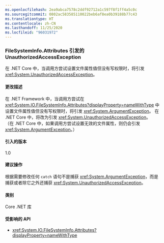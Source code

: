 ```yaml
---
ms.openlocfilehash: 2ea9abca7578c2ddf92712a1c597f8f1ff4a5c0c
ms.sourcegitcommit: 0802ac583585110022beb6af8ea0b39188b77c43
ms.translationtype: HT
ms.contentlocale: zh-CN
ms.lasthandoff: 11/25/2020
ms.locfileid: "96031972"
---
```

### <a name="unauthorizedaccessexception-thrown-by-filesysteminfoattributes"></a>FileSystemInfo.Attributes 引发的 UnauthorizedAccessException

在 .NET Core 中，当调用方尝试设置文件属性值但没有写权限时，将引发 <xref:System.UnauthorizedAccessException>。

#### <a name="change-description"></a>更改描述

在 .NET Framework 中，当调用方尝试在 <xref:System.IO.FileSystemInfo.Attributes?displayProperty=nameWithType> 中设置文件属性值但没有写权限时，将引发 <xref:System.ArgumentException>。 在 .NET Core 中，将改为引发 <xref:System.UnauthorizedAccessException>。 （在 .NET Core 中，如果调用方尝试设置无效的文件属性，则仍会引发 <xref:System.ArgumentException>。）

#### <a name="version-introduced"></a>引入的版本

1.0

#### <a name="recommended-action"></a>建议操作

根据需要修改任何 `catch` 语句不是捕获 <xref:System.ArgumentException>，而是捕获或者除它之外还捕获 <xref:System.UnauthorizedAccessException>。

#### <a name="category"></a>类别

Core .NET 库

#### <a name="affected-apis"></a>受影响的 API

- <xref:System.IO.FileSystemInfo.Attributes?displayProperty=nameWithType>

<!--

#### Affected APIs

- `P:System.IO.FileSystemInfo.Attributes`

-->
